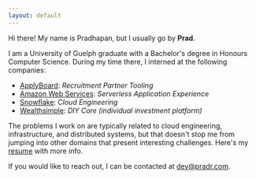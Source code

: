 ```yaml
---
layout: default
---
```


Hi there! My name is Pradhapan, but I usually go by **Prad**.

I am a University of Guelph graduate with a Bachelor's degree in Honours Computer Science. During my time there, I
interned at the following companies:

  - [ApplyBoard](https://www.applyboard.com/): *Recruitment Partner Tooling*
  - [Amazon Web Services](https://aws.amazon.com/): *Serverless Application Experience*
  - [Snowflake](https://www.snowflake.com/en/): *Cloud Engineering*
  - [Wealthsimple](https://wealthsimple.com): *DIY Core (individual investment platform)*

The problems I work on are typically related to cloud engineering, infrastructure, and distributed systems, but that doesn't
stop me from jumping into other domains that present interesting challenges. Here's my [resume](/assets/pdf/resume.pdf) with more info.

If you would like to reach out, I can be contacted at [dev@pradr.com](mailto:dev@pradr.com).
